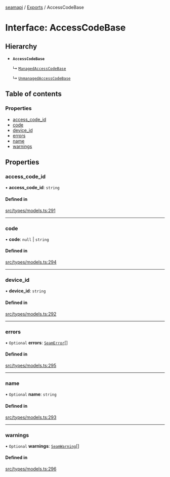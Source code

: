 [seamapi](../README.md) / [Exports](../modules.md) / AccessCodeBase

# Interface: AccessCodeBase

## Hierarchy

- **`AccessCodeBase`**

  ↳ [`ManagedAccessCodeBase`](ManagedAccessCodeBase.md)

  ↳ [`UnmanagedAccessCodeBase`](UnmanagedAccessCodeBase.md)

## Table of contents

### Properties

- [access\_code\_id](AccessCodeBase.md#access_code_id)
- [code](AccessCodeBase.md#code)
- [device\_id](AccessCodeBase.md#device_id)
- [errors](AccessCodeBase.md#errors)
- [name](AccessCodeBase.md#name)
- [warnings](AccessCodeBase.md#warnings)

## Properties

### access\_code\_id

• **access\_code\_id**: `string`

#### Defined in

[src/types/models.ts:291](https://github.com/seamapi/javascript/blob/main/src/types/models.ts#L291)

___

### code

• **code**: ``null`` \| `string`

#### Defined in

[src/types/models.ts:294](https://github.com/seamapi/javascript/blob/main/src/types/models.ts#L294)

___

### device\_id

• **device\_id**: `string`

#### Defined in

[src/types/models.ts:292](https://github.com/seamapi/javascript/blob/main/src/types/models.ts#L292)

___

### errors

• `Optional` **errors**: [`SeamError`](SeamError.md)[]

#### Defined in

[src/types/models.ts:295](https://github.com/seamapi/javascript/blob/main/src/types/models.ts#L295)

___

### name

• `Optional` **name**: `string`

#### Defined in

[src/types/models.ts:293](https://github.com/seamapi/javascript/blob/main/src/types/models.ts#L293)

___

### warnings

• `Optional` **warnings**: [`SeamWarning`](SeamWarning.md)[]

#### Defined in

[src/types/models.ts:296](https://github.com/seamapi/javascript/blob/main/src/types/models.ts#L296)
